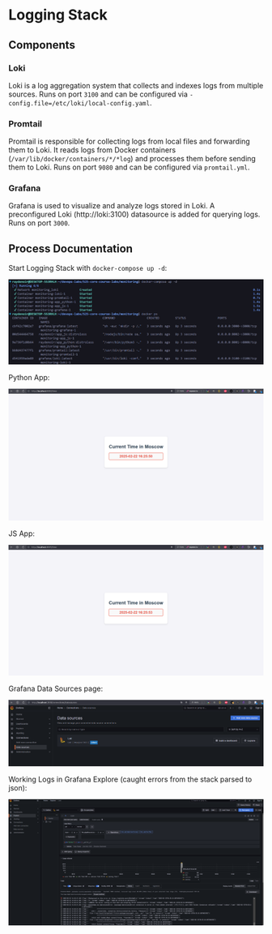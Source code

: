# Logging Stack

## Components

### Loki

Loki is a log aggregation system that collects and indexes logs from multiple sources. 
Runs on port `3100` and can be configured via `-config.file=/etc/loki/local-config.yaml`.

### Promtail

Promtail is responsible for collecting logs from local files and forwarding them to Loki. It reads logs from Docker containers (`/var/lib/docker/containers/*/*log`) and processes them before sending them to Loki.
Runs on port `9080` and can be configured via `promtail.yml`.

### Grafana

Grafana is used to visualize and analyze logs stored in Loki. A preconfigured Loki (http://loki:3100) datasource is added for querying logs.
Runs on port `3000`.

## Process Documentation

Start Logging Stack with `docker-compose up -d`:

![Docker Compose](images/image.png)

Python App:

![Python App](images/image-1.png)

JS App:

![JS App](images/image-2.png)

Grafana Data Sources page:

![Data Sources](images/image-3.png)

Working Logs in Grafana Explore (caught errors from the stack parsed to json):

![Logs](images/image-4.png)